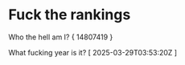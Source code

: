 # Fuck the rankings

Who the hell am I?
{ 14807419 }

What fucking year is it?
[ 2025-03-29T03:53:20Z ]
